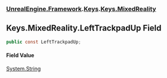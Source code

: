 ### [UnrealEngine.Framework](./UnrealEngine-Framework.md 'UnrealEngine.Framework').[Keys](./Keys.md 'UnrealEngine.Framework.Keys').[Keys.MixedReality](./Keys-MixedReality.md 'UnrealEngine.Framework.Keys.MixedReality')
## Keys.MixedReality.LeftTrackpadUp Field
  
```csharp
public const LeftTrackpadUp;
```
#### Field Value
[System.String](https://docs.microsoft.com/en-us/dotnet/api/System.String 'System.String')  

